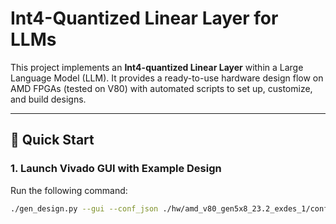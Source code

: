 # Int4-Quantized Linear Layer for LLMs

This project implements an **Int4-quantized Linear Layer** within a Large Language Model (LLM). It provides a ready-to-use hardware design flow on AMD FPGAs (tested on V80) with automated scripts to set up, customize, and build designs.

---

## 🚀 Quick Start

### 1. Launch Vivado GUI with Example Design
Run the following command:

```bash
./gen_design.py --gui --conf_json ./hw/amd_v80_gen5x8_23.2_exdes_1/conf_user.json
